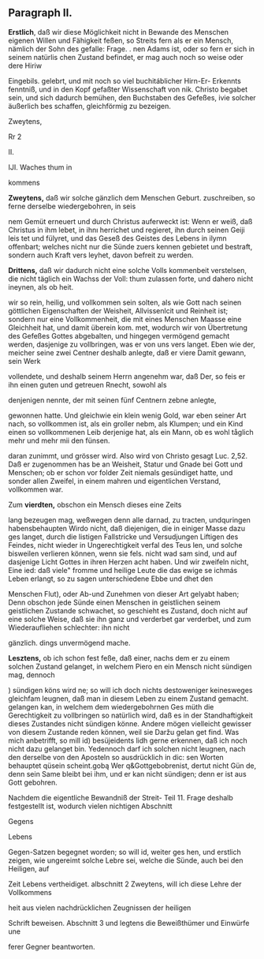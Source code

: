 



<!-- Seite 339 -->
Paragraph  II.
--------------

**Erstlich**, daß wir diese Möglichkeit nicht in Bewande des Menschen eigenen Willen und Fähigkeit feßen, so Streits fern als er ein Mensch, nämlich der Sohn des gefalle: Frage. . nen Adams ist, oder so fern er sich in seinem natürlis chen Zustand befindet, er mag auch noch so weise oder dere Hiriw

Eingebils. gelebrt, und mit noch so viel buchitáblicher Hirn-Er- Erkennts fenntniß, und in den Kopf gefaßter Wissenschaft von nik. Christo begabet sein, und sich dadurch bemühen, den Buchstaben des Gefeßes, ivie solcher äußerlich bes schaffen, gleichförmig zu bezeigen.

Zweytens,

Rr 2

<!--  -->

II.

IJI. Waches thum in

kommens
<!-- Seite 340 -->
**Zweytens,** daß wir solche gänzlich dem Menschen Geburt. zuschreiben, so ferne derselbe wiedergebohren, in seis

nem Gemüt erneuert und durch Christus auferweckt ist: Wenn er weiß, daß Christus in ihm lebet, in ihnı herrichet und regieret, ihn durch seinen Geiji leis tet und fülyret, und das Geseß des Geistes des Lebens in ilymn offenbart; welches nicht nur die Sünde zuers kennen gebietet und bestraft, sondern auch Kraft vers leyhet, davon  befreit zu werden.

**Drittens,** daß wir dadurch nicht eine solche Volls
kommenbeit verstelsen, die nicht täglich ein Wachss der Voll: thum zulassen forte, und dahero nicht ineynen, als ob heit.

wir so rein, heilig, und vollkommen sein solten, als wie Gott nach seinen göttlichen Eigenschaften der Weisheit, Allvissenlcit und Reinheit ist; sondern nur eine Vollkommenheit, die mit eines Menschen Maasse eine Gleichheit hat, und damit überein kom. met, wodurch wir von Übertretung des Gefeßes Gottes abgebalten, und hingegen vermögend gemacht werden, dasjenige zu vollbringen, was er von uns vers langet. Eben wie der, meicher seine zwei Centner deshalb anlegte, daß er viere Damit gewann, sein Werk

vollendete, und deshalb seinem Herrn angenehm war, daß Der, so feis er ihn einen guten und getreuen Rnecht, sowohl als

denjenigen nennte, der mit seinen fünf Centnern zebne anlegte,

gewonnen hatte. Und gleichwie ein klein wenig Gold, war eben seiner Art nach, so vollkommen ist, als ein groller nebm, als Klumpen; und ein Kind einen so vollkommenen Leib derjenige hat, als ein Mann, ob es wohl tåglich mehr und mehr mii den fünsen.

daran zunimmt, und grösser wird. Also wird von Christo gesagt Luc. 2,52. Daß er zugenommen has be an Weisheit, Statur und Gnade bei Gott und Menschen; ob er schon vor folder Zeit niemals gesündiget hatte, und sonder allen Zweifel, in einem mahren und eigentlichen Verstand, vollkommen war.

Zum **vierdten,** obschon ein Mensch dieses eine Zeits
<!-- Seite 341 -->
lang bezeugen mag, weßwegen denn alle darnad, zu tracten, undquringen habensbehaupten Wirdo nicht, daß diejenigen, die in einiger Masse dazu ges langet, durch die listigen Fallstricke und Versudjungen Liftigen des Feindes, nicht wieder in Ungerechtigkeit verfal des Teus len, und solche bisweilen verlieren können, wenn sie fels. nicht wad sam sind, und auf dasjenige Licht Gottes in ihren Herzen acht haben. Und wir zweifeln nicht, Eine ied: daß viele" fromme und heilige Leute die das ewige se ichmás Leben erlangt, so zu sagen unterschiedene Ebbe und dhet den

Menschen Flut), oder Ab-und Zunehmen von dieser Art gelyabt haben; Denn obschon jede Sünde einen Menschen in geistlichen seinem geistlichen Zustande schwachet, so geschieht es Zustand, doch nicht auf eine solche Weise, daß sie ihn ganz und verderbet gar verderbet, und zum Wiederaufliehen schlechter: ihn nicht

gänzlich. dings unvermögend mache.

**Lesztens,** ob ich schon fest feße, daß einer, nachs dem er zu einem solchen Zustand gelanget, in welchem Piero en ein Mensch nicht sündigen mag, dennoch

) sündigen köns wird ne; so will ich doch nichts destoweniger keinesweges gleichfam leugnen, daß man in diesem Leben zu einem Zustand gemacht. gelangen kan, in welchem dem wiedergebohrnen Ges müth die Gerechtigkeit zu vollbringen so natürlich wird, daß es in der Standhaftigkeit dieses Zustandes nicht sündigen könne. Andere mögen vielleicht gewisser von diesem Zustande reden können, weil sie Daržu gelan get find. Was mich anbetrifft, so mill id) besüjeidents lidh gerne erkennen, daß ich noch nicht dazu gelanget bin. Yedennoch darf ich solchen nicht leugnen, nach den derselbe von den Aposteln so ausdrücklich in dic: sen Worten behauptet qüsein scheint.gobą Wer q&Gottgebobrenist, dertut nicht Gün de, denn sein Same bleibt bei ihm, und er kan nicht sündigen; denn er ist aus Gott gebohren.

Nachdem die eigentliche Bewandniß der Streit- Teil 11. Frage deshalb festgestellt ist, wodurch vielen nichtigen Abschnitt

Gegens

Lebens
<!-- Seite 342 -->
Gegen-Satzen begegnet worden; so will id, weiter ges hen, und erstlich zeigen, wie ungereimt solche Lebre sei, welche die Sünde, auch bei den Heiligen, auf

Zeit Lebens vertheidiget. albschnitt 2 Zweytens, will ich diese Lehre der Vollkommens

heit aus vielen nachdrücklichen Zeugnissen der heiligen

Schrift beweisen. Abschnitt 3 und legtens die Beweißthümer und Einwürfe une

ferer Gegner beantworten.
